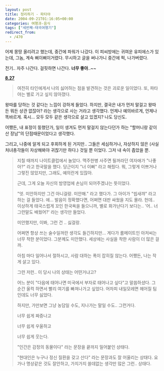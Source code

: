 ```yaml
---
layout: post
title: 정리하기 - 파타야
date: 2004-09-21T01:16:05+00:00
categories: 여행과-음식
tags: ["세번째-태국여행기"]
redirect_from:
  - /470
---
```


어제 몽땅 올리려고 했는데, 중간에 파워가 나갔다. 이 피씨방에는 귀여운 유피에스가 있는데, 그놈, 계속 삐이삐이거렸다. 무시하고 글을 써나가니 중간에 퍽, 나가버렸다.

전기.. 자주 나간다. 걸핏하면 나간다. <strong>너무 좋아</strong>..~~

<u><strong>8.27</strong></u>

> 여전히 타인에게서 나의 싫어하는 점을 발견하는 것은 괴로운 일이었다. 또, 파타야는 별로 가고 싶지 않아졌다.

왕따를 당하는 것 같다는 느낌이 강하게 들었다. 하지만, 결국은 내가 먼저 말걸고 왕따든 뭐든 상관 없잖아? 라는 생각으로 사는 거라고 생각했다. 언제나 예의바르게, 언제나 똑바르게. 혹시... 모두 모두 같은 생각으로 살고 있겠지? 나도 당신도.

어쨌든, 내 표정이 뚱했던가, 일이 생겨도 먼저 말걸지 않는다던가 하는 "할머니랑 같이 산 장남"의 단점때문이었다고 생각했다.

그리고, 나중에 알게 되고 후회하게 된 거지만.. 그들은 세심하거나, 자상하지 않은 (사실 처녀총각들이 자상해봐야 귀찮기만 하다.) 것일 뿐 이었다. 그저 내 속이 좁았을 뿐.

<blockquote dir="ltr" >지칠 때까지 나이트클럽에서 놀았다. 맥주한병 사주면 될꺼라던 여자애가 "나좋아?" 라고 한국말을 했다. 당근이지 "너 이뻐" 라고 해줬다. 뭐, 그렇게 이쁘거나 그렇진 않았지만, 그래도, 예의란게 있잖아.

근데, 그게 오늘 자신의 밤영업에 손님이 되어주겠냐는 뜻이었다.

"엇. 미안하지만 그건 아니걸랑. 미안해." 라고 했다가. 그 아이가 "씹새꺄" 라고 하는 걸 들었다. 에... 발음이 정확했다면, 어쩌면 대판 싸웠을 지도 몰라. 헌데.. 이상하게 태국스럽게 꼬인 한국욕을 들으니까, 별로 화가난다기 보다는.. '어.. 너 그런말도 배웠어?' 라는 생각만 들었다.

미안했지만, 이봐, 그런 건 .. 싫걸랑.

어쩌면 항상 쓰는 술수일꺼란 생각도 들긴하지만... 게다가 룸메이트인 아저씨는 너무 착한 분이었다. 그분께도 미안했다. 세상에는 사실을 착한 사람이 더 많은 걸까.

아침 마다 일어나서 절하시고, 사람 대하는 폭이 잡히질 않는다. 어쨌든, 나는 작게 살고 있다.

그런 저런.. 이 당시 나의 상태는 어떤거냐고?

어느 분이 "다음에 태어나면 미국에서 부자로 태어나고 싶다"고 말씀하셨다. 그 순간 울컥 하면서 빨리 여기를 빠져나가고 싶었다. 어차피 내일모레면 헤어질 팀인데도 너무 싫었다.

하지만, 가만보면 그냥 농담일 수도, 지나가는 말일 수도.. 그런거다.

너무 쉽게 짜증나고

너무 쉽게 우울하고

너무 쉽게 웃는다.

"인간은 감정의 동물이다" 라는 문장을 끝까지 밀어붙인 상태다.

"현대인은 누구나 정신 질환을 갖고 산다" 라는 문장과도 잘 어울리는 상태다. 요가나 명상같은 것도 잘안하고, 가지가지 쓸데없는 생각만 많은 그런.. 상태다.
<div id=comments>
</div>
